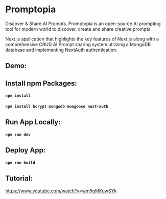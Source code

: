 # Promptopia

Discover & Share AI Prompts. Promptopia is an open-source AI prompting tool for modern world to discover, create and share creative prompts.

Next.js application that highlights the key features of Next.js along with a comprehensive CRUD AI Prompt sharing system utilizing a MongoDB database and implementing NextAuth authentication.

## Demo:

## Install npm Packages:

#### `npm install`

#### `npm install bcrypt mongodb mongoose next-auth`

## Run App Locally:

#### `npm run dev`

## Deploy App:

#### `npm run build`

## Tutorial:

https://www.youtube.com/watch?v=wm5gMKuwSYk
